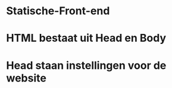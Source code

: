 # Statische-Front-end


#   HTML bestaat uit Head en Body
#
#   <head> Head staan instellingen voor de website
##      <title> Pagina tab titel
#   <body> Body laat zien wat er op de website komt
#
#   <h1> Kopje (headers met verschillende sizes[h1, h2, h3, h4, h5, h6])
#   <p> Paragraph (P-element, weergeeft tekst en zorgt voor witte regels)
#
#   <ul> Unordered List (UL-element, )
##      <li> List Item
#
#   <img> Weergeeft fotos [src][alt] (alt is backup tekst voor als image niet werkt)
#   <a href='www.geeflinkaan.com'>Link Tekst</a>
#
#
#   #   Text Formatting   #
#
#   <pre> Defines preformatted text </pre>
#   <b> Defines bold text </b>
#   <em> Defines emphasized text </em>
#   <i> Defines part of text in alternative voice or mood </i>
#   <small>	Defines smaller text </small>
#   <strong>	Defines important text </strong>
#   <sub>	Defines subscripted text </sub>
#   <sup>	Defines superscripted text </sup>
#   <ins>	Defines inserted text </ins>
#   <del>	Defines deleted text </del>
#   <mark>	Defines marked/highlighted text </mark>
#
#
#   Websites bestaan uit meerdere paginas (index.html is de hoofdpagina)